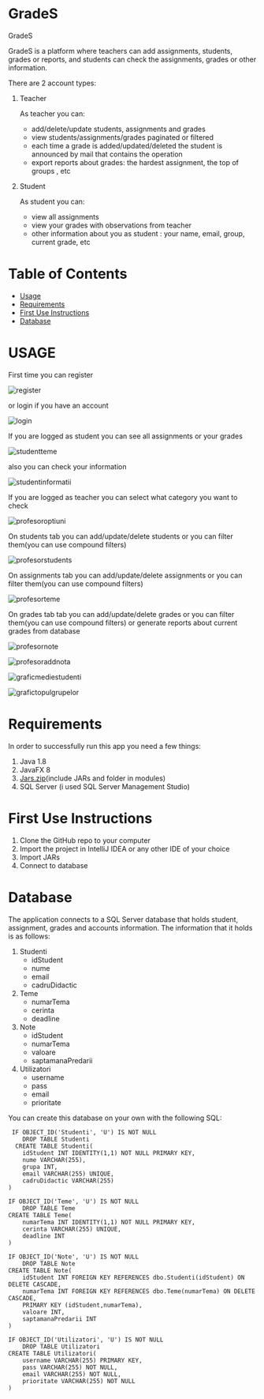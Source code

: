 # GradeS
GradeS


GradeS is a platform where teachers can add assignments, students, grades or reports, and students can check the assignments, grades or other information.

There are 2 account types:
  1. Teacher
  
     As teacher you can:
        - add/delete/update students, assignments and grades
        - view students/assignments/grades paginated or filtered
        - each time a grade is added/updated/deleted the student is announced by mail that contains the operation
        - export reports about grades: the hardest assignment, the top of groups , etc
  2. Student
  
      As student you can:
      - view all assignments
      - view your grades with observations from teacher
      - other information about you as student : your name, email, group, current grade, etc
# Table of Contents
* [Usage](#usage)
* [Requirements](#requirements)
* [First Use Instructions](#first-use-instructions)
* [Database](#database)


# USAGE
First time you can register 

![register](https://user-images.githubusercontent.com/21144919/35700382-77655e24-079b-11e8-9987-66441c1fb5b0.png)

or login if you have an account

![login](https://user-images.githubusercontent.com/21144919/35700431-a1a9927c-079b-11e8-87b8-6ebc265aa70a.png)

If you are logged as student you can see all assignments or your grades

![studentteme](https://user-images.githubusercontent.com/21144919/35700496-d6670986-079b-11e8-92ce-5604c71ec86e.png)

also you can check your information

![studentinformatii](https://user-images.githubusercontent.com/21144919/35700522-e5e5a3f4-079b-11e8-86f5-2174bb9e4380.png)

If you are logged as teacher you can select what category you want to check

![profesoroptiuni](https://user-images.githubusercontent.com/21144919/35700574-06ed6cb2-079c-11e8-9986-c605f13936cf.png)

On students tab you can add/update/delete students or you can filter them(you can use compound filters)

![profesorstudents](https://user-images.githubusercontent.com/21144919/35700815-ba9f6da0-079c-11e8-8b64-617995df4cfe.png)

On assignments tab you can add/update/delete assignments or you can filter them(you can use compound filters)

![profesorteme](https://user-images.githubusercontent.com/21144919/35700853-db3df8f6-079c-11e8-8578-857940a8546e.png)

On grades tab tab you can add/update/delete grades or you can filter them(you can use compound filters) or generate reports about current grades from database

![profesornote](https://user-images.githubusercontent.com/21144919/35700900-fa1b2b2c-079c-11e8-893d-91291263ad4f.png)

![profesoraddnota](https://user-images.githubusercontent.com/21144919/35700902-fbbb520e-079c-11e8-98a6-4ed17bba6962.png)

![graficmediestudenti](https://user-images.githubusercontent.com/21144919/35700904-fcec2090-079c-11e8-8c2b-917853bfcfa0.png)

![grafictopulgrupelor](https://user-images.githubusercontent.com/21144919/35700908-fed0da7c-079c-11e8-81f8-46c9665cde6d.png)

# Requirements

In order to successfully run this  app you need a few things:

1. Java 1.8
2. JavaFX 8
3. [Jars.zip](https://github.com/farma1738/GradeS/files/1687100/Jars.zip)(include JARs and folder in modules)
4. SQL Server (i used SQL Server Management Studio)


# First Use Instructions
1. Clone the GitHub repo to your computer
2. Import the project in IntelliJ IDEA or any other IDE of your choice
3. Import JARs
4. Connect to database


# Database

The application connects to a SQL Server database that holds student, assignment, grades and accounts information. The information that it holds is as follows:

1. Studenti
    - idStudent
    - nume
    - email
    - cadruDidactic
2. Teme
    - numarTema
    - cerinta
    - deadline
3. Note
    - idStudent
    - numarTema
    - valoare
    - saptamanaPredarii
4. Utilizatori
    - username
    - pass
    - email
    - prioritate
    
 You can create this database on your own with the following SQL:
```
 IF OBJECT_ID('Studenti', 'U') IS NOT NULL
	DROP TABLE Studenti
  CREATE TABLE Studenti(
	idStudent INT IDENTITY(1,1) NOT NULL PRIMARY KEY,
	nume VARCHAR(255),
	grupa INT, 
	email VARCHAR(255) UNIQUE,
	cadruDidactic VARCHAR(255)
)

IF OBJECT_ID('Teme', 'U') IS NOT NULL
	DROP TABLE Teme
CREATE TABLE Teme(
	numarTema INT IDENTITY(1,1) NOT NULL PRIMARY KEY,
	cerinta VARCHAR(255) UNIQUE,
	deadline INT
)

IF OBJECT_ID('Note', 'U') IS NOT NULL
	DROP TABLE Note
CREATE TABLE Note(
	idStudent INT FOREIGN KEY REFERENCES dbo.Studenti(idStudent) ON DELETE CASCADE,
	numarTema INT FOREIGN KEY REFERENCES dbo.Teme(numarTema) ON DELETE CASCADE,
	PRIMARY KEY (idStudent,numarTema),
	valoare INT,
	saptamanaPredarii INT
)

IF OBJECT_ID('Utilizatori', 'U') IS NOT NULL
	DROP TABLE Utilizatori
CREATE TABLE Utilizatori(
	username VARCHAR(255) PRIMARY KEY,
	pass VARCHAR(255) NOT NULL,
	email VARCHAR(255) NOT NULL,
	prioritate VARCHAR(255) NOT NULL
)
```


